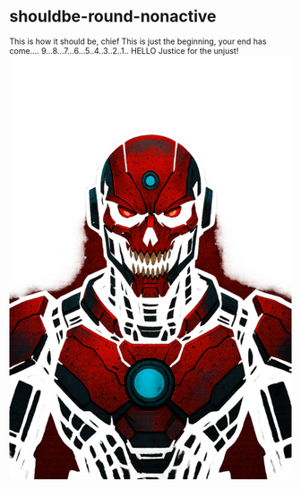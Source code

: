 # shouldbe-round-nonactive
This is how it should be, chief
This is just the beginning, your end has come....
9...8...7...6...5..4..3..2..1..
HELLO Justice for the unjust!
![Logo](https://raw.githubusercontent.com/Zamanhuseyinli/shouldbe-round-nonactive/refs/heads/main/soft-baremetalenginnering.png)
